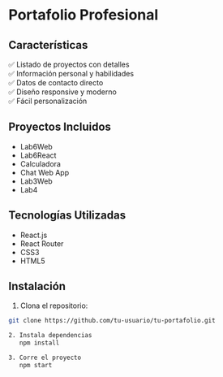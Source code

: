 # Portafolio Profesional

## Características

✅ Listado de proyectos con detalles  
✅ Información personal y habilidades  
✅ Datos de contacto directo  
✅ Diseño responsive y moderno  
✅ Fácil personalización  

## Proyectos Incluidos

- Lab6Web
- Lab6React
- Calculadora
- Chat Web App
- Lab3Web
- Lab4

## Tecnologías Utilizadas

- React.js
- React Router
- CSS3
- HTML5

## Instalación

1. Clona el repositorio:
```bash
git clone https://github.com/tu-usuario/tu-portafolio.git

2. Instala dependencias
   npm install

3. Corre el proyecto
   npm start

